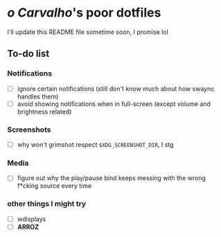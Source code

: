# _o Carvalho_'s poor dotfiles

I'll update this README file sometime soon, I promise lol

## To-do list

### Notifications

- [ ] ignore certain notifications (still don't know much about how swaync handles them)
- [ ] avoid showing notifications when in full-screen (except volume and brightness related)

### Screenshots

- [ ] why won't grimshot respect `$XDG_SCREENSHOT_DIR`, I stg

### Media

- [ ] figure out why the play/pause bind keeps messing with the wrong f\*cking source every time

### other things I might try

- [ ] wdisplays
- [ ] **ARROZ**
